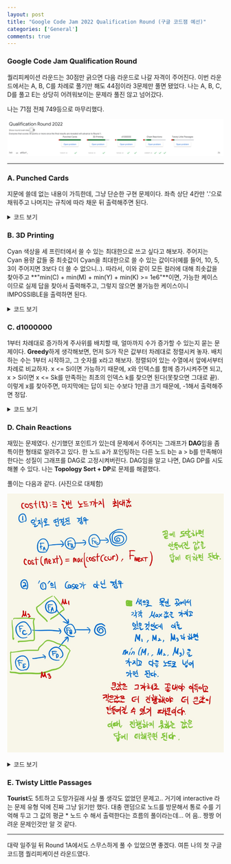 ```yaml
---
layout: post
title: "Google Code Jam 2022 Qualification Round (구글 코드잼 예선)"
categories: ['General']
comments: true
---
```

<script type="text/javascript" 
src="https://cdn.mathjax.org/mathjax/latest/MathJax.js?config=TeX-AMS_HTML">
</script>

### **Google Code Jam Qualification Round**

퀄리피케이션 라운드는 30점만 긁으면 다음 라운드로 나갈 자격이 주어진다. 이번 라운드에서는 A, B, C를 차례로 풀기만 해도 44점이라 3문제만 풀면 됐었다. 나는 A, B, C, D를 풀고 E는 상당히 어려워보이는 문제라 풀진 않고 넘어갔다. 

나는 71점 전체 749등으로 마무리했다.

<p align = "center"> <img src="\assets\img\gcj_qualification\result.png" alt="result"/> </p>

---

### **A. Punched Cards**

지문에 쓸데 없는 내용이 가득한데, 그냥 단순한 구현 문제이다. 좌측 상단 4칸만 '.'으로 채워주고 나머지는 규칙에 따라 채운 뒤 출력해주면 된다.

<details>
<summary style = "cursor: pointer">코드 보기</summary>

<div markdown = "1">

```cpp
#include <bits/stdc++.h>

using namespace std;

int main() {
    ios_base::sync_with_stdio(false);
    cin.tie(nullptr);
    cout.tie(nullptr);

    int T; cin >> T;
    int tc = 1;

    while(T --> 0) {
        int R, C; cin >> R >> C;
        vector<vector<char>> m(2 * R + 1, vector<char>(2 * C + 1));

        for(int i = 0; i < R; ++i) {
            for(int j = 0; j < C; ++j) {
                int r = 2 * i, c = 2 * j;
                m[r][c] = '+';
                m[r + 1][c] = '|';
                m[r][c + 1] = '-';
                m[r + 1][c + 1] = '.';
            }
        }

        m[0][0] = m[1][0] = m[0][1] = m[1][1] = '.';

        for(int i = 0; i < C; ++i) {
            m[2 * R][2 * i] = '+';
            m[2 * R][2 * i + 1] = '-';
        }

        for(int i = 0; i < R; ++i) {
            m[2 * i][2 * C] = '+';
            m[2 * i + 1][2 * C] = '|';
        }

        m[2 * R][2 * C] = '+';

        cout << "Case #" << tc++ << ":\n";
        for(int i = 0; i <= 2 * R; ++i) {
            for(int j = 0; j <= 2 * C; ++j) {
                cout << m[i][j];
            }
            cout << '\n';
        }
    }

    return 0;
}
```

</div>
</details>

### **B. 3D Printing**

Cyan 색상을 세 프린터에서 쓸 수 있는 최대한으로 쓰고 싶다고 해보자. 주어지는 Cyan 용량 값들 중 최솟값이 Cyan을 최대한으로 쓸 수 있는 값이다(예를 들어, 10, 5, 3이 주어지면 3보다 더 쓸 수 없으니..). 따라서, 이와 같이 모든 컬러에 대해 최솟값을 찾아주고 **"min(C) + min(M) + min(Y) + min(K) >= 1e6"**이면, 가능한 케이스 이므로 실제 답을 찾아서 출력해주고, 그렇지 않으면 불가능한 케이스이니 IMPOSSIBLE을 출력하면 된다.

<details>
<summary style = "cursor: pointer">코드 보기</summary>

<div markdown = "1">

```cpp
#include <bits/stdc++.h>

using namespace std;
using ll = long long;
using pii = pair<int, int>;
using ppii = pair<int, pii>;

int main() {
    ios_base::sync_with_stdio(false);
    cin.tie(nullptr);
    cout.tie(nullptr);

    int T; cin >> T;
    for(int tc = 1; tc <= T; ++tc) {
        int C[3], M[3], Y[3], K[3];
        for(int i = 0; i < 3; ++i) cin >> C[i] >> M[i] >> Y[i] >> K[i];
        bool flag = false;
        
        int min_C = *min_element(C, C + 3);
        int min_M = *min_element(M, M + 3);
        int min_Y = *min_element(Y, Y + 3);
        int min_K = *min_element(K, K + 3);

        if(min_C + min_M + min_Y + min_K >= int(1e6)) flag = true;

        cout << "Case #" << tc << ": ";
        if(!flag) cout << "IMPOSSIBLE";
        else {
            int s = 1e6;
            int min_color[4] = {min_C, min_M, min_Y, min_K};
            for(int i = 0; i < 4; ++i) {
                if(s - min_color[i] < 0) {
                    min_color[i] = s;
                    s = 0;
                }
                else s -= min_color[i];
            }

            for(int i = 0; i < 4; ++i) cout << min_color[i] << ' ';
        }
        cout << '\n';
    }

    return 0;
}
```

</div>
</details>

### **C. d1000000**

1부터 차례대로 증가하게 주사위를 배치할 때, 얼마까지 수가 증가할 수 있는지 묻는 문제이다. **Greedy**하게 생각해보면, 먼저 Si가 작은 값부터 차례대로 정렬시켜 놓자. 배치하는 수는 1부터 시작하고, 그 숫자를 x라고 해보자. 정렬되어 있는 수열에서 앞에서부터 차례로 비교하자. x <= Si이면 가능하기 때문에, x와 인덱스를 함께 증가시켜주면 되고, x > Si이면 x <= Sk를 만족하는 최초의 인덱스 k를 찾으면 된다(못찾으면 그대로 끝). 이렇게 x를 찾아주면, 마지막에는 답이 되는 수보다 1만큼 크기 때문에, -1해서 출력해주면 정답.

<details>
<summary style = "cursor: pointer">코드 보기</summary>

<div markdown = "1">

```cpp
#include <bits/stdc++.h>

using namespace std;
using ll = long long;
using pii = pair<int, int>;
using ppii = pair<int, pii>;

int main() {
    ios_base::sync_with_stdio(false);
    cin.tie(nullptr);
    cout.tie(nullptr);

    int T; cin >> T;
    for(int tc = 1; tc <= T; ++tc) {
        int N; cin >> N;
        vector<int> d(N);
        for(int& e : d) cin >> e;

        sort(d.begin(), d.end());
        int max_n = 1;
        for(int i = 0; i < N; ++i, ++max_n) {
            if(max_n > d[i]) {
                while(i < N && d[i] < max_n) ++i;
                if(i == N) break;
            }
        }

        cout << "Case #" << tc << ": ";
        cout << max_n - 1 << '\n';
    }

    return 0;
}
```

</div>
</details>

### **D. Chain Reactions**

재밌는 문제였다. 신기했던 포인트가 있는데 문제에서 주어지는 그래프가 **DAG**임을 좀 특이한 형태로 알려주고 있다. 한 노드 a가 포인팅하는 다른 노드 b는 a > b를 만족해야한다는 성질이 그래프를 DAG로 고정시켜버린다. DAG임을 알고 나면, DAG DP를 시도해볼 수 있다. 나는 **Topology Sort + DP**로 문제를 해결했다.

풀이는 다음과 같다. (사진으로 대체함)

<p align = "center"> <img src="\assets\img\gcj_qualification\answer.jpg" alt="answer"/> </p>

<details>
<summary style = "cursor: pointer">코드 보기</summary>

<div markdown = "1">

```cpp
#include <bits/stdc++.h>

using namespace std;
using ll = long long;
using pii = pair<int, int>;
using ppii = pair<int, pii>;

const ll INF = 1'000'000'000'000'000'000LL;

ll solve(vector<vector<int>>& adj, vector<ll>& F, vector<int>& in_degree, int& N) {
    vector<ll> cost(N + 1, INF);

    queue<int> q;
    for(int i = 1; i <= N; ++i) {
        if(in_degree[i] == 0) {
            cost[i] = F[i];
            q.push(i);
        }
    }

    ll ret = 0;
    while(!q.empty()) {
        int cur_node = q.front();
        q.pop();

        for(int& next_node : adj[cur_node]) {
            if(next_node == 0) ret += cost[cur_node];
            else if(cost[next_node] == INF && in_degree[next_node] == 1) {
                cost[next_node] = max(cost[cur_node], F[next_node]);
                in_degree[next_node]--;
                q.push(next_node);
            }
            else {
                cost[next_node] = min(cost[next_node], cost[cur_node]);
                ret += cost[cur_node];
                if(--in_degree[next_node] == 0) {
                    ret -= cost[next_node];
                    cost[next_node] = max(cost[next_node], F[next_node]);
                    q.push(next_node);
                }
            }
        }
    }

    return ret;
}

int main() {
    ios_base::sync_with_stdio(false);
    cin.tie(nullptr);
    cout.tie(nullptr);

    int T; cin >> T;
    for(int tc = 1; tc <= T; ++tc) {
        int N; cin >> N;
        vector<ll> F(N + 1);
        for(int i = 1; i <= N; ++i) cin >> F[i];

        vector<int> in_degree(N + 1);
        vector<vector<int>> adj(N + 1);
        for(int i = 1; i <= N; ++i) {
            int Pi; cin >> Pi;
            adj[i].push_back(Pi);
            in_degree[Pi]++;
        }

        cout << "Case #" << tc << ": ";
        cout << solve(adj, F, in_degree, N) << '\n';
    }

    return 0;
}
```

</div>
</details>

### **E. Twisty Little Passages**

**Tourist**도 5트하고 도망가길래 사실 풀 생각도 없었던 문제고.. 거기에 interactive 라는 문제 유형 덕에 진짜 그냥 읽기만 했다. 대충 랜덤으로 노드를 방문해서 통로 수를 기억해 두고 그 값의 평균 * 노드 수 해서 출력한다는 흐름의 풀이라는데... 어 음.. 짱짱 어려운 문제인것만 알 것 같다.

---

대략 일주일 뒤 Round 1A에서도 스무스하게 풀 수 있었으면 좋겠다. 여튼 나의 첫 구글 코드잼 퀄리피케이션 라운드였다.